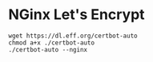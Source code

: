 # NGinx Let's Encrypt

```
wget https://dl.eff.org/certbot-auto
chmod a+x ./certbot-auto
./certbot-auto --nginx
```
